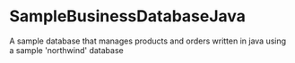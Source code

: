 # SampleBusinessDatabaseJava
A sample database that manages products and orders written in java using a sample 'northwind' database
